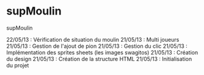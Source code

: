 supMoulin
=========

supMoulin

22/05/13 : Vérification de situation du moulin
21/05/13 : Multi joueurs
21/05/13 : Gestion de l'ajout de pion
21/05/13 : Gestion du clic
21/05/13 : Implémentation des sprites sheets (les images swagitos)
21/05/13 : Création du design
21/05/13 : Création de la structure HTML
21/05/13 : Initialisation du projet<br/>